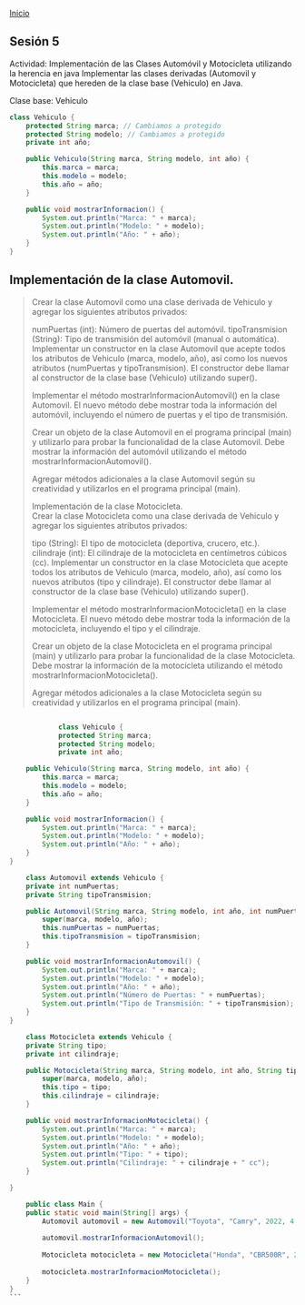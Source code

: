 <!-- No borrar o modificar -->
[Inicio](./index.md)

## Sesión 5 




Actividad: Implementación de las Clases Automóvil y Motocicleta utilizando la herencia en java
Implementar las clases derivadas (Automovil y Motocicleta) que hereden de la clase base (Vehiculo) en Java.

 Clase base: Vehiculo
```java
class Vehiculo {
    protected String marca; // Cambiamos a protegido
    protected String modelo; // Cambiamos a protegido
    private int año;

    public Vehiculo(String marca, String modelo, int año) {
        this.marca = marca;
        this.modelo = modelo;
        this.año = año;
    }

    public void mostrarInformacion() {
        System.out.println("Marca: " + marca);
        System.out.println("Modelo: " + modelo);
        System.out.println("Año: " + año);
    }
}
```
## Implementación de la clase Automovil.
>Crear la clase Automovil como una clase derivada de Vehiculo y agregar los    siguientes atributos privados:  
>
>numPuertas (int): Número de puertas del automóvil.
tipoTransmision (String): Tipo de transmisión del automóvil (manual o automática).
>Implementar un constructor en la clase Automovil que acepte todos los atributos de Vehiculo (marca, modelo, año), así como los nuevos atributos (numPuertas y tipoTransmision). El constructor debe llamar al constructor de la clase base (Vehiculo) utilizando super().  
>
>Implementar el método mostrarInformacionAutomovil() en la clase Automovil. El nuevo método debe mostrar toda la información del automóvil, incluyendo el número de puertas y el tipo de transmisión.   
>
>Crear un objeto de la clase Automovil en el programa principal (main) y utilizarlo para probar la funcionalidad de la clase Automovil. Debe mostrar la información del automóvil utilizando el método mostrarInformacionAutomovil().   
>
>Agregar métodos adicionales a la clase Automovil según su creatividad y utilizarlos en el programa principal (main).   
>
>Implementación de la clase Motocicleta.   
Crear la clase Motocicleta como una clase derivada de Vehiculo y agregar los siguientes atributos privados:  
>
>tipo (String): El tipo de motocicleta (deportiva, crucero, etc.).
cilindraje (int): El cilindraje de la motocicleta en centímetros cúbicos (cc).
Implementar un constructor en la clase Motocicleta que acepte todos los atributos de Vehiculo (marca, modelo, año), así como los nuevos atributos (tipo y cilindraje). El constructor debe llamar al constructor de la clase base (Vehiculo) utilizando super().    
>
>Implementar el método mostrarInformacionMotocicleta() en la clase Motocicleta. El nuevo método debe mostrar toda la información de la motocicleta, incluyendo el tipo y el cilindraje.  
>
>Crear un objeto de la clase Motocicleta en el programa principal (main) y utilizarlo para probar la funcionalidad de la clase Motocicleta. Debe mostrar la información de la motocicleta utilizando el método mostrarInformacionMotocicleta().   
>
>Agregar métodos adicionales a la clase Motocicleta según su creatividad y utilizarlos en el programa principal (main).   
>
>
<!-- Su documentación aquí -->

````java

            class Vehiculo {
            protected String marca;
            protected String modelo;
            private int año;

    public Vehiculo(String marca, String modelo, int año) {
        this.marca = marca;
        this.modelo = modelo;
        this.año = año;
    }

    public void mostrarInformacion() {
        System.out.println("Marca: " + marca);
        System.out.println("Modelo: " + modelo);
        System.out.println("Año: " + año);
    }
}

    class Automovil extends Vehiculo {
    private int numPuertas;
    private String tipoTransmision;

    public Automovil(String marca, String modelo, int año, int numPuertas, String tipoTransmision) {
        super(marca, modelo, año);
        this.numPuertas = numPuertas;
        this.tipoTransmision = tipoTransmision;
    }

    public void mostrarInformacionAutomovil() {
        System.out.println("Marca: " + marca);
        System.out.println("Modelo: " + modelo);
        System.out.println("Año: " + año);
        System.out.println("Número de Puertas: " + numPuertas);
        System.out.println("Tipo de Transmisión: " + tipoTransmision);
    }
}

    class Motocicleta extends Vehiculo {
    private String tipo;
    private int cilindraje;

    public Motocicleta(String marca, String modelo, int año, String tipo, int cilindraje) {
        super(marca, modelo, año);
        this.tipo = tipo;
        this.cilindraje = cilindraje;
    }

    public void mostrarInformacionMotocicleta() {
        System.out.println("Marca: " + marca);
        System.out.println("Modelo: " + modelo);
        System.out.println("Año: " + año);
        System.out.println("Tipo: " + tipo);
        System.out.println("Cilindraje: " + cilindraje + " cc");
    }

}

    public class Main {
    public static void main(String[] args) {
        Automovil automovil = new Automovil("Toyota", "Camry", 2022, 4, "Automática");
        
        automovil.mostrarInformacionAutomovil();
        
        Motocicleta motocicleta = new Motocicleta("Honda", "CBR500R", 2021, "Deportiva", 500);
        
        motocicleta.mostrarInformacionMotocicleta();
    }
} 
```







